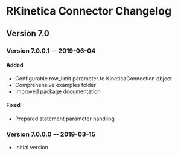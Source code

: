 # RKinetica Connector Changelog

## Version 7.0

### Version 7.0.0.1 -- 2019-06-04

#### Added

-   Configurable row_limit parameter to KineticaConnection object
-   Comprehensive examples folder
-   Improved package documentation

#### Fixed

-   Prepared statement parameter handling

### Version 7.0.0.0 -- 2019-03-15

-   Initial version
